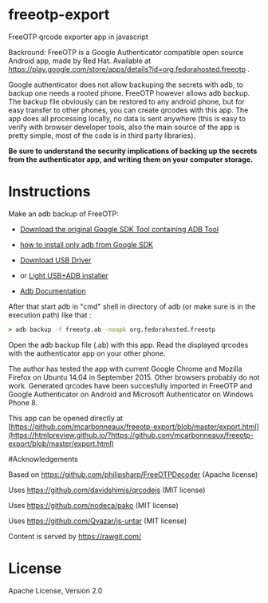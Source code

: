 # freeotp-export

FreeOTP qrcode exporter app in javascript

Backround: FreeOTP is a Google Authenticator compatible open source Android app, made by Red Hat. Available at https://play.google.com/store/apps/details?id=org.fedorahosted.freeotp .

Google authenticator does not allow backuping the secrets with adb, to backup one needs a rooted phone. FreeOTP however allows adb backup. The backup file obviously can be restored to any android phone, but for easy transfer to other phones, you can create qrcodes with this app. The app does all processing locally, no data is sent anywhere (this is easy to verify with browser developer tools, also the main source of the app is pretty simple, most of the code is in third party libraries).

__Be sure to understand the security implications of backing up the secrets from the authenticator app, and writing them on your computer storage.__

# Instructions

Make an adb backup of FreeOTP: 

- [Download the original Google SDK Tool containing ADB Tool](http://developer.android.com/sdk/index.html#downloads)
- [how to install only adb from Google SDK](http://www.howtogeek.com/125769/how-to-install-and-use-abd-the-android-debug-bridge-utility/)
- [Download USB Driver](http://developer.android.com/sdk/win-usb.html)
- or [Light USB+ADB installer](http://adbshell.com/downloads)

- [Adb Documentation](http://developer.android.com/tools/help/adb.html)

After that start adb in "cmd" shell in directory of adb (or make sure is in the execution path) like that :
```cmd
> adb backup -f freeotp.ab -noapk org.fedorahosted.freeotp
```

Open the adb backup file (.ab) with this app. Read the displayed qrcodes with the authenticator app on your other phone.

The author has tested the app with current Google Chrome and Mozilla Firefox on Ubuntu 14.04 in September 2015. Other browsers probably do not work. Generated qrcodes have been succesfully imported in FreeOTP and Google Authenticator on Android and Microsoft Authenticator on Windows Phone 8.

This app can be opened directly at [https://github.com/mcarbonneaux/freeotp-export/blob/master/export.html](https://htmlpreview.github.io/?https://github.com/mcarbonneaux/freeotp-export/blob/master/export.html)

#Acknowledgements

Based on https://github.com/philipsharp/FreeOTPDecoder (Apache license)

Uses https://github.com/davidshimjs/qrcodejs (MIT license)

Uses https://github.com/nodeca/pako (MIT license)

Uses https://github.com/Qvazar/js-untar (MIT license)

Content is served by https://rawgit.com/

# License

Apache License, Version 2.0
